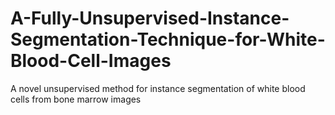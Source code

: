 # A-Fully-Unsupervised-Instance-Segmentation-Technique-for-White-Blood-Cell-Images
A novel unsupervised method for instance segmentation of white blood cells from bone marrow images
